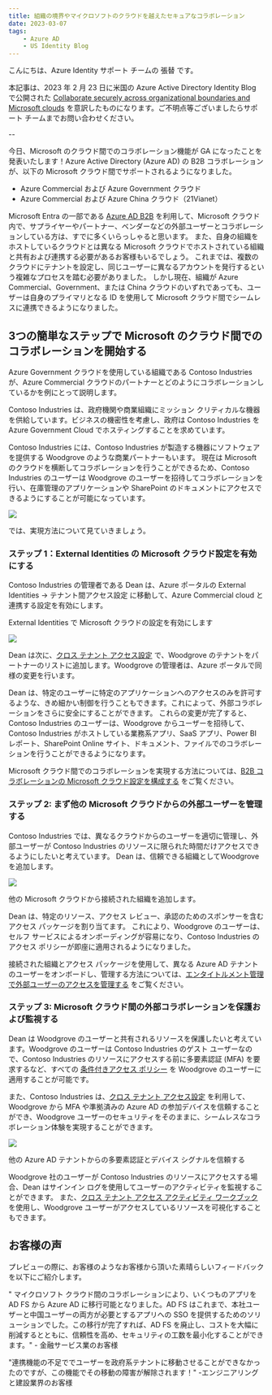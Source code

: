 ```yaml
---
title: 組織の境界やマイクロソフトのクラウドを越えたセキュアなコラボレーション
date: 2023-03-07
tags:
    - Azure AD
    - US Identity Blog
---
```




こんにちは、Azure Identity サポート チームの 張替 です。

本記事は、2023 年 2 月 23 日に米国の Azure Active Directory Identity Blog で公開された [Collaborate securely across organizational boundaries and Microsoft clouds](https://techcommunity.microsoft.com/t5/microsoft-entra-azure-ad-blog/collaborate-securely-across-organizational-boundaries-and/ba-p/3094109) を意訳したものになります。ご不明点等ございましたらサポート チームまでお問い合わせください。

-- 

今日、Microsoft のクラウド間でのコラボレーション機能が GA になったことを発表いたします！Azure Active Directory (Azure AD) の B2B コラボレーションが、以下の Microsoft クラウド間でサポートされるようになりました。

- Azure Commercial および Azure Government クラウド 
- Azure Commercial および Azure China クラウド（21Vianet）



Microsoft Entra の一部である [Azure AD B2B](https://learn.microsoft.com/en-us/azure/active-directory/external-identities/what-is-b2b) を利用して、Microsoft クラウド内で、サプライヤーやパートナー、ベンダーなどの外部ユーザーとコラボレーションしている方は、すでに多くいらっしゃると思います。
また、自身の組織をホストしているクラウドとは異なる Microsoft クラウドでホストされている組織と共有および連携する必要があるお客様もいるでしょう。
これまでは、複数のクラウドにテナントを設定し、同じユーザーに異なるアカウントを発行するという複雑なプロセスを踏む必要がありました。
しかし現在、組織が Azure Commercial、Government、または China クラウドのいずれであっても、ユーザーは自身のプライマリとなる ID を使用して Microsoft クラウド間でシームレスに連携できるようになりました。



## 3つの簡単なステップで Microsoft のクラウド間でのコラボレーションを開始する

Azure Government クラウドを使用している組織である Contoso Industries が、Azure Commercial クラウドのパートナーとどのようにコラボレーションしているかを例にとって説明します。

Contoso Industries は、政府機関や商業組織にミッション クリティカルな機器を供給しています。ビジネスの機密性を考慮し、政府は Contoso Industries を Azure Government Cloud でホスティングすることを求めています。

Contoso Industries には、Contoso Industries が製造する機器にソフトウェアを提供する Woodgrove のような商業パートナーもいます。
現在は Microsoft のクラウドを横断してコラボレーションを行うことができるため、Contoso Industries のユーザーは Woodgrove のユーザーを招待してコラボレーションを行い、在庫管理のアプリケーションや SharePoint のドキュメントにアクセスできるようにすることが可能になっています。

![](./collaborate-securely-across-organizational-boundaries-and-microsoft-clouds1.png)


では、実現方法について見ていきましょう。 



### ステップ 1：External Identities の Microsoft クラウド設定を有効にする 

Contoso Industries の管理者である Dean は、Azure ポータルの External Identities -> テナント間アクセス設定 に移動して、Azure Commercial cloud と連携する設定を有効にします。


External Identities で Microsoft クラウドの設定を有効にします

![](./collaborate-securely-across-organizational-boundaries-and-microsoft-clouds2.png)

Dean は次に、[クロス テナント アクセス設定](https://techcommunity.microsoft.com/t5/microsoft-entra-azure-ad-blog/cross-tenant-access-settings-for-secure-collaboration-now/ba-p/3575844) で、Woodgrove のテナントをパートナーのリストに追加します。Woodgrove の管理者は、Azure ポータルで同様の変更を行います。


Dean は、特定のユーザーに特定のアプリケーションへのアクセスのみを許可するような、きめ細かい制御を行うこともできます。これによって、外部コラボレーションをさらに安全にすることができます。
これらの変更が完了すると、Contoso Industries のユーザーは、Woodgrove からユーザーを招待して、Contoso Industries がホストしている業務系アプリ、SaaS アプリ、Power BI レポート、SharePoint Online サイト、ドキュメント、ファイルでのコラボレーションを行うことができるようになります。


Microsoft クラウド間でのコラボレーションを実現する方法については、[B2B コラボレーションの Microsoft クラウド設定を構成する](https://learn.microsoft.com/ja-jp/azure/active-directory/external-identities/cross-cloud-settings) をご覧ください。



### ステップ 2: まず他の Microsoft クラウドからの外部ユーザーを管理する 

Contoso Industries では、異なるクラウドからのユーザーを適切に管理し、外部ユーザーが Contoso Industries のリソースに限られた時間だけアクセスできるようにしたいと考えています。
Dean は、信頼できる組織としてWoodgrove を追加します。

![](./collaborate-securely-across-organizational-boundaries-and-microsoft-clouds3.png)

他の Microsoft クラウドから接続された組織を追加します。

Dean は、特定のリソース、アクセス レビュー、承認のためのスポンサーを含むアクセス パッケージを割り当てます。
これにより、Woodgrove のユーザーは、セルフ サービスによるオンボーディングが容易になり、Contoso Industries のアクセス ポリシーが即座に適用されるようになりました。


接続された組織とアクセス パッケージを使用して、異なる Azure AD テナントのユーザーをオンボードし、管理する方法については、[エンタイトルメント管理で外部ユーザーのアクセスを管理する](https://learn.microsoft.com/ja-jp/azure/active-directory/governance/entitlement-management-external-users) をご覧ください。 


### ステップ 3: Microsoft クラウド間の外部コラボレーションを保護および監視する 

Dean は Woodgrove のユーザーと共有されるリソースを保護したいと考えています。Woodgrove のユーザーは Contoso Industries のゲスト ユーザーなので、Contoso Industries のリソースにアクセスする前に多要素認証 (MFA) を要求するなど、すべての [条件付きアクセス ポリシー](https://learn.microsoft.com/ja-jp/azure/active-directory/external-identities/authentication-conditional-access) を Woodgrove のユーザーに適用することが可能です。


また、Contoso Industries は、[クロス テナント アクセス設定](https://learn.microsoft.com/ja-jp/azure/active-directory/external-identities/cross-tenant-access-settings-b2b-collaboration#to-change-inbound-trust-settings-for-mfa-and-device-claims) を利用して、Woodgrove から MFA や準拠済みの Azure AD の参加デバイスを信頼することができ、Woodgrove ユーザーのセキュリティをそのままに、シームレスなコラボレーション体験を実現することができます。

![](./collaborate-securely-across-organizational-boundaries-and-microsoft-clouds4.png)

他の Azure AD テナントからの多要素認証とデバイス シグナルを信頼する


Woodgrove 社のユーザーが Contoso Industries のリソースにアクセスする場合、Dean はサインイン ログを使用してユーザーのアクティビティを監視することができます。
また、[クロス テナント アクセス アクティビティ ワークブック](https://learn.microsoft.com/en-us/azure/active-directory/reports-monitoring/workbook-cross-tenant-access-activity) を使用し、Woodgrove ユーザーがアクセスしているリソースを可視化することもできます。


## お客様の声

プレビューの際に、お客様のようなお客様から頂いた素晴らしいフィードバックを以下にご紹介します。

" マイクロソフト クラウド間のコラボレーションにより、いくつものアプリを AD FS から Azure AD に移行可能となりました。AD FS はこれまで、本社ユーザーと中国ユーザーの両方が必要とするアプリへの SSO を提供するためのソリューションでした。この移行が完了すれば、AD FS を廃止し、コストを大幅に削減するとともに、信頼性を高め、セキュリティの工数を最小化することができます。" - 金融サービス業のお客様

"連携機能の不足ででユーザーを政府系テナントに移動させることができなかったのですが、この機能でその移動の障害が解除されます！" -エンジニアリングと建設業界のお客様 

